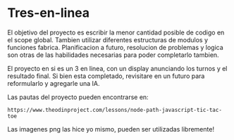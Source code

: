 # Tres-en-linea

El objetivo del proyecto es escribir la menor cantidad posible de codigo en el scope global. Tambien utilizar diferentes estructuras de modulos y funciones fabrica. Planificacion a futuro, resolucion de problemas y logica son otras de las habilidades necesarias para poder completarlo tambien.

El proyecto en si es un 3 en linea, con un display anunciando los turnos y el resultado final. Si bien esta completado, revisitare en un futuro para reformularlo y agregarle una IA. 

Las pautas del proyecto pueden encontrarse en:

    https://www.theodinproject.com/lessons/node-path-javascript-tic-tac-toe


Las imagenes png las hice yo mismo, pueden ser utilizadas libremente!